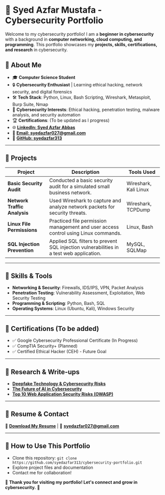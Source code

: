 # 🚀 Syed Azfar Mustafa - Cybersecurity Portfolio

Welcome to my cybersecurity portfolio! I am a **beginner in cybersecurity** with a background in **computer networking, cloud computing, and programming**. This portfolio showcases my **projects, skills, certifications, and research** in cybersecurity.

## 🔹 About Me
- 🎓 **Computer Science Student** 
- 🔒 **Cybersecurity Enthusiast** | Learning ethical hacking, network security, and digital forensics
- 🛠️ **Tech Stack**: Python, Linux, Bash Scripting, Wireshark, Metasploit, Burp Suite, Nmap
- 🎯 **Cybersecurity Interests**: Ethical hacking, penetration testing, malware analysis, and security automation
- 🏆 **Certifications**: (To be updated as I progress)
- 🌐 [**LinkedIn: Syed Azfar Abbas**](#)
- 📩 [**Email: syedazfar027@gmail.com**](#)
- 📝 [**GitHub: syedazfar313**](#)

---

## 📌 Projects

| Project | Description | Tools Used |
|---------|------------|------------|
| **Basic Security Audit** | Conducted a basic security audit for a simulated small business network. | Wireshark, Kali Linux |
| **Network Traffic Analysis** | Used Wireshark to capture and analyze network packets for security threats. | Wireshark, TCPDump |
| **Linux File Permissions** | Practiced file permission management and user access control using Linux commands. | Linux, Bash |
| **SQL Injection Prevention** | Applied SQL filters to prevent SQL injection vulnerabilities in a test web application. | MySQL, SQLMap |

---

## 📌 Skills & Tools
- **Networking & Security**: Firewalls, IDS/IPS, VPN, Packet Analysis
- **Penetration Testing**: Vulnerability Assessment, Exploitation, Web Security Testing
- **Programming & Scripting**: Python, Bash, SQL
- **Operating Systems**: Linux (Ubuntu, Kali), Windows Security

---

## 📌 Certifications (To be added)
- ✅ Google Cybersecurity Professional Certificate (In Progress)
- ✅ CompTIA Security+ (Planned)
- ✅ Certified Ethical Hacker (CEH) - Future Goal

---

## 📌 Research & Write-ups
- [**Deepfake Technology & Cybersecurity Risks**](#)
- [**The Future of AI in Cybersecurity**](#)
- [**Top 10 Web Application Security Risks (OWASP)**](#)

---

## 📌 Resume & Contact
📜 [**Download My Resume**](#) | 📧 [**syedazfar027@gmail.com**](#) 

---

## 🔗 How to Use This Portfolio
- Clone this repository: `git clone https://github.com/syedazfar313/cybersecurity-portfolio.git`
- Explore project files and documentation
- Contact me for collaboration!

🔹 **Thank you for visiting my portfolio! Let's connect and grow in cybersecurity.** 🔹
